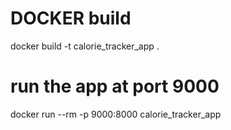 # DOCKER build

docker build -t calorie_tracker_app .

# run the app at port 9000

docker run --rm -p 9000:8000 calorie_tracker_app
